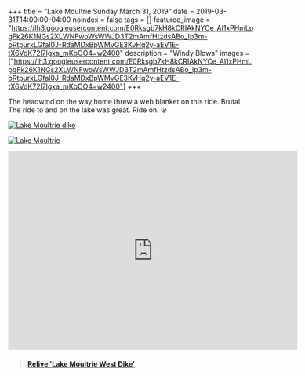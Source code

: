 +++
title =  "Lake Moultrie Sunday March 31, 2019"
date = 2019-03-31T14:00:00-04:00
noindex = false
tags = []
featured_image = "https://lh3.googleusercontent.com/E0Rksgb7kH8kCRIAkNYCe_Al1xPHmLpgFk26K1NGs2XLWNFwoWsWWJD3T2mAmfHtzdsABo_Ip3m-oRtpurxLGfal0J-RdaMDxBpWMvGE3KvHq2y-aEV1E-tX6VdK72l7lgxa_mKbOO4=w2400"
description = "Windy Blows"
images = ["https://lh3.googleusercontent.com/E0Rksgb7kH8kCRIAkNYCe_Al1xPHmLpgFk26K1NGs2XLWNFwoWsWWJD3T2mAmfHtzdsABo_Ip3m-oRtpurxLGfal0J-RdaMDxBpWMvGE3KvHq2y-aEV1E-tX6VdK72l7lgxa_mKbOO4=w2400"]
+++

The headwind on the way home threw a web blanket on this ride. Brutal. The ride to and on the lake was great. Ride on. ☮

[![Lake Moultrie dike](https://lh3.googleusercontent.com/Psn770c6q4ZF44UrxleGA0ZdyNL8QsqjctlebeX0XelFPIenuMWwzHqw4qlBlHwqtmf9EkMXnqJ_xB_QhslmsoYQnMOtr0ajD2duSInaA3V9p8QhI9tyGemKlIAIdShStaQBxcKV37c=w2400)](https://lh3.googleusercontent.com/Psn770c6q4ZF44UrxleGA0ZdyNL8QsqjctlebeX0XelFPIenuMWwzHqw4qlBlHwqtmf9EkMXnqJ_xB_QhslmsoYQnMOtr0ajD2duSInaA3V9p8QhI9tyGemKlIAIdShStaQBxcKV37c=w2400)

[![Lake Moultrie](https://lh3.googleusercontent.com/UJ_JfBJXIl_DCyYRw_HsF3maphURZ2NVNfP42W_KFgtcj-5eNxhCQWws29BjHXkn8VlvU7gRTuWIzJQ8q5RrpYOl5LWox8w52s8BpUJLX2B_BtYxwd6wBD5lUI0eqi4WZUHLgW3uAu4=w2400)](https://lh3.googleusercontent.com/UJ_JfBJXIl_DCyYRw_HsF3maphURZ2NVNfP42W_KFgtcj-5eNxhCQWws29BjHXkn8VlvU7gRTuWIzJQ8q5RrpYOl5LWox8w52s8BpUJLX2B_BtYxwd6wBD5lUI0eqi4WZUHLgW3uAu4=w2400)


<iframe height='405' width='590' frameborder='0' allowtransparency='true' scrolling='no' src='https://www.strava.com/activities/2255514906/embed/4e4dc35f078193dc4936b8a68a57c5888eb46a4e'></iframe>

<blockquote class="embedly-card" data-card-controls="0" data-card-key="f1631a41cb254ca5b035dc5747a5bd75"><h4><a href="https://www.relive.cc/view/2255514906?r=embed-site">Relive 'Lake Moultrie West Dike'</a></h4></blockquote>
        <script async src="https://cdn.embedly.com/widgets/platform.js" charset="UTF-8"></script>
